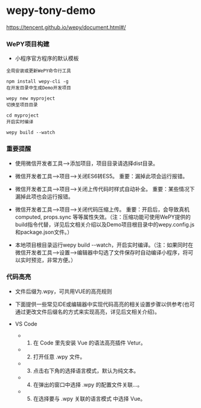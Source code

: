 # wepy-tony-demo
https://tencent.github.io/wepy/document.html#/


### WePY项目构建
- 小程序官方程序的默认模板

```
全局安装或更新WePY命令行工具

npm install wepy-cli -g
在开发目录中生成Demo开发项目

wepy new myproject
切换至项目目录

cd myproject
开启实时编译

wepy build --watch
```


### 重要提醒
- 使用微信开发者工具-->添加项目，项目目录请选择dist目录。

- 微信开发者工具-->项目-->关闭ES6转ES5。 重要：漏掉此项会运行报错。

- 微信开发者工具-->项目-->关闭上传代码时样式自动补全。 重要：某些情况下漏掉此项也会运行报错。

- 微信开发者工具-->项目-->关闭代码压缩上传。 重要：开启后，会导致真机computed, props.sync 等等属性失效。（注：压缩功能可使用WePY提供的build指令代替，详见后文相关介绍以及Demo项目根目录中的wepy.config.js和package.json文件。）

- 本地项目根目录运行wepy build --watch，开启实时编译。（注：如果同时在微信开发者工具-->设置-->编辑器中勾选了文件保存时自动编译小程序，将可以实时预览，非常方便。）

### 代码高亮
- 文件后缀为.wpy，可共用VUE的高亮规则

- 下面提供一些常见IDE或编辑器中实现代码高亮的相关设置步骤以供参考(也可通过更改文件后缀名的方式来实现高亮，详见后文相关介绍)。

- VS Code
    - 1. 在 Code 里先安装 Vue 的语法高亮插件 Vetur。

    - 2. 打开任意 .wpy 文件。

    - 3. 点击右下角的选择语言模式，默认为纯文本。

    - 4. 在弹出的窗口中选择 .wpy 的配置文件关联...。

    - 5. 在选择要与 .wpy 关联的语言模式 中选择 Vue。
